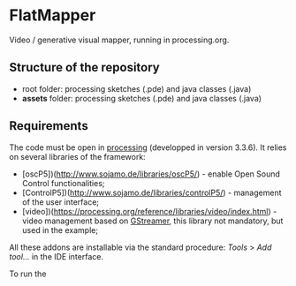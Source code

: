 # FlatMapper
Video / generative visual mapper, running in processing.org.

## Structure of the repository

* root folder: processing sketches (.pde) and java classes (.java)
* **assets** folder: processing sketches (.pde) and java classes (.java)

## Requirements

The code must be open in [processing](http://processing.org) (developped in version 3.3.6). It relies on several libraries of the framework:

* [oscP5])(http://www.sojamo.de/libraries/oscP5/) - enable Open Sound Control functionalities;
* [ControlP5])(http://www.sojamo.de/libraries/controlP5/) - management of the user interface;
* [video])(https://processing.org/reference/libraries/video/index.html) - video management based on [GStreamer](https://gstreamer.freedesktop.org/), this library not mandatory, but used in the example;

All these addons are installable via the standard procedure: *Tools* > *Add tool...* in the IDE interface.

To run the 